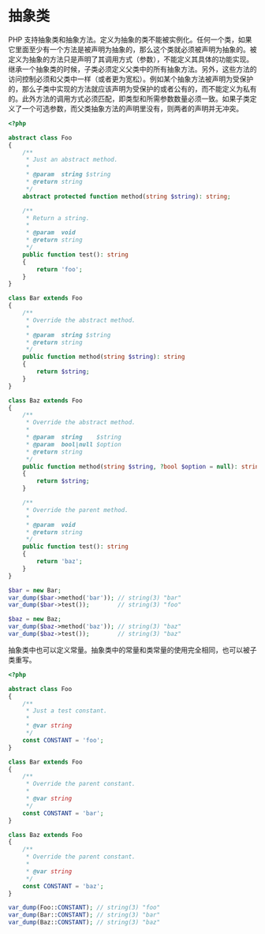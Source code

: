 # 抽象类

PHP 支持抽象类和抽象方法。定义为抽象的类不能被实例化。任何一个类，如果它里面至少有一个方法是被声明为抽象的，那么这个类就必须被声明为抽象的。被定义为抽象的方法只是声明了其调用方式（参数），不能定义其具体的功能实现。继承一个抽象类的时候，子类必须定义父类中的所有抽象方法。另外，这些方法的访问控制必须和父类中一样（或者更为宽松）。例如某个抽象方法被声明为受保护的，那么子类中实现的方法就应该声明为受保护的或者公有的，而不能定义为私有的。此外方法的调用方式必须匹配，即类型和所需参数数量必须一致。如果子类定义了一个可选参数，而父类抽象方法的声明里没有，则两者的声明并无冲突。

```php
<?php

abstract class Foo
{
    /**
     * Just an abstract method.
     *
     * @param  string $string
     * @return string
     */
    abstract protected function method(string $string): string;

    /**
     * Return a string.
     *
     * @param  void
     * @return string
     */
    public function test(): string
    {
        return 'foo';
    }
}

class Bar extends Foo
{
    /**
     * Override the abstract method.
     *
     * @param  string $string
     * @return string
     */
    public function method(string $string): string
    {
        return $string;
    }
}

class Baz extends Foo
{
    /**
     * Override the abstract method.
     *
     * @param  string    $string
     * @param  bool|null $option
     * @return string
     */
    public function method(string $string, ?bool $option = null): string
    {
        return $string;
    }

    /**
     * Override the parent method.
     *
     * @param  void
     * @return string
     */
    public function test(): string
    {
        return 'baz';
    }
}

$bar = new Bar;
var_dump($bar->method('bar')); // string(3) "bar"
var_dump($bar->test());        // string(3) "foo"

$baz = new Baz;
var_dump($baz->method('baz')); // string(3) "baz"
var_dump($baz->test());        // string(3) "baz"

```

抽象类中也可以定义常量。抽象类中的常量和类常量的使用完全相同，也可以被子类重写。

```php
<?php

abstract class Foo
{
    /**
     * Just a test constant.
     *
     * @var string
     */
    const CONSTANT = 'foo';
}

class Bar extends Foo
{
    /**
     * Override the parent constant.
     *
     * @var string
     */
    const CONSTANT = 'bar';
}

class Baz extends Foo
{
    /**
     * Override the parent constant.
     *
     * @var string
     */
    const CONSTANT = 'baz';
}

var_dump(Foo::CONSTANT); // string(3) "foo"
var_dump(Bar::CONSTANT); // string(3) "bar"
var_dump(Baz::CONSTANT); // string(3) "baz"

```

